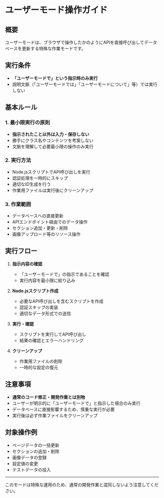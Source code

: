 # ユーザーモード操作ガイド

## 概要
ユーザーモードは、ブラウザで操作したかのようにAPIを直接呼び出してデータベースを更新する特殊な作業モードです。

## 実行条件
- **「ユーザーモードで」という指示時のみ実行**
- 説明文脈（「ユーザーモードでは」「ユーザーモードについて」等）では実行しない

## 基本ルール

### 1. 最小限実行の原則
- **指示されたこと以外は入力・保存しない**
- 勝手にクラス名やコンテンツを考案しない
- 文脈を理解して必要最小限の操作のみ実行

### 2. 実行方法
- Node.jsスクリプトでAPI呼び出しを実行
- 認証処理を一時的にスキップ
- 適切なID生成を行う
- 作業用ファイルは実行後にクリーンアップ

### 3. 作業範囲
- データベースへの直接更新
- APIエンドポイント経由でのデータ操作
- セクション追加・更新・削除
- 画像アップロード等のリソース操作

## 実行フロー

1. **指示内容の確認**
   - 「ユーザーモードで」の指示であることを確認
   - 実行内容を最小限に絞り込み

2. **Node.jsスクリプト作成**
   - 必要なAPI呼び出しを含むスクリプトを作成
   - 認証スキップの実装
   - 適切なデータ形式での送信

3. **実行・確認**
   - スクリプトを実行してAPI呼び出し
   - 結果の確認とエラーハンドリング

4. **クリーンアップ**
   - 作業用ファイルの削除
   - 一時的な設定の復元

## 注意事項

- **通常のコード修正・開発作業とは別物**
- ユーザーが明示的に「ユーザーモードで」と指示した場合のみ実行
- データベースに直接影響するため、慎重な実行が必要
- 実行後は必ず作業ファイルをクリーンアップ

## 対象操作例

- ページデータの一括更新
- セクションの追加・削除
- 画像データの登録
- 設定値の変更
- テストデータの投入

---

このモードは特殊な運用のため、通常の開発作業と混同しないよう注意してください。 